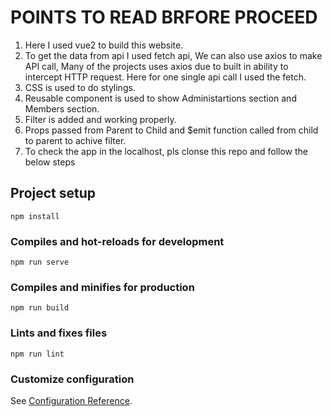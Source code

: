 # POINTS TO READ BRFORE PROCEED
1) Here I used vue2 to build this website.
2) To get the data from api I used fetch api, We can also use axios to make API call, Many of the projects uses axios due to built in ability to intercept HTTP request. Here for one single api call I used the fetch.
3) CSS is used to do stylings.
4) Reusable component is used to show Administartions section and Members section.
5) Filter is added and working properly.
6) Props passed from Parent to Child and $emit function called from child to parent to achive filter.
7) To check the app in the localhost, pls clonse this repo and follow the below steps 
## Project setup
```
npm install
```

### Compiles and hot-reloads for development
```
npm run serve
```

### Compiles and minifies for production
```
npm run build
```

### Lints and fixes files
```
npm run lint
```

### Customize configuration
See [Configuration Reference](https://cli.vuejs.org/config/).


